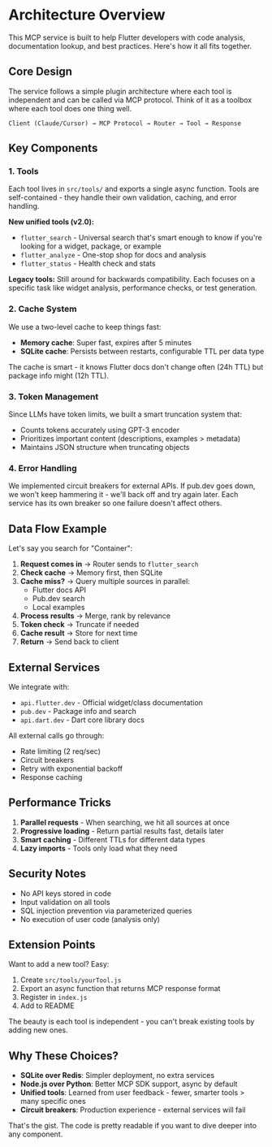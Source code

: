 # Architecture Overview

This MCP service is built to help Flutter developers with code analysis, documentation lookup, and best practices. Here's how it all fits together.

## Core Design

The service follows a simple plugin architecture where each tool is independent and can be called via MCP protocol. Think of it as a toolbox where each tool does one thing well.

```
Client (Claude/Cursor) → MCP Protocol → Router → Tool → Response
```

## Key Components

### 1. Tools
Each tool lives in `src/tools/` and exports a single async function. Tools are self-contained - they handle their own validation, caching, and error handling.

**New unified tools (v2.0):**
- `flutter_search` - Universal search that's smart enough to know if you're looking for a widget, package, or example
- `flutter_analyze` - One-stop shop for docs and analysis
- `flutter_status` - Health check and stats

**Legacy tools:** Still around for backwards compatibility. Each focuses on a specific task like widget analysis, performance checks, or test generation.

### 2. Cache System
We use a two-level cache to keep things fast:
- **Memory cache**: Super fast, expires after 5 minutes
- **SQLite cache**: Persists between restarts, configurable TTL per data type

The cache is smart - it knows Flutter docs don't change often (24h TTL) but package info might (12h TTL).

### 3. Token Management
Since LLMs have token limits, we built a smart truncation system that:
- Counts tokens accurately using GPT-3 encoder
- Prioritizes important content (descriptions, examples > metadata)
- Maintains JSON structure when truncating objects

### 4. Error Handling
We implemented circuit breakers for external APIs. If pub.dev goes down, we won't keep hammering it - we'll back off and try again later. Each service has its own breaker so one failure doesn't affect others.

## Data Flow Example

Let's say you search for "Container":

1. **Request comes in** → Router sends to `flutter_search`
2. **Check cache** → Memory first, then SQLite
3. **Cache miss?** → Query multiple sources in parallel:
   - Flutter docs API
   - Pub.dev search
   - Local examples
4. **Process results** → Merge, rank by relevance
5. **Token check** → Truncate if needed
6. **Cache result** → Store for next time
7. **Return** → Send back to client

## External Services

We integrate with:
- `api.flutter.dev` - Official widget/class documentation
- `pub.dev` - Package info and search
- `api.dart.dev` - Dart core library docs

All external calls go through:
- Rate limiting (2 req/sec)
- Circuit breakers
- Retry with exponential backoff
- Response caching

## Performance Tricks

1. **Parallel requests** - When searching, we hit all sources at once
2. **Progressive loading** - Return partial results fast, details later
3. **Smart caching** - Different TTLs for different data types
4. **Lazy imports** - Tools only load what they need

## Security Notes

- No API keys stored in code
- Input validation on all tools
- SQL injection prevention via parameterized queries
- No execution of user code (analysis only)

## Extension Points

Want to add a new tool? Easy:

1. Create `src/tools/yourTool.js`
2. Export an async function that returns MCP response format
3. Register in `index.js`
4. Add to README

The beauty is each tool is independent - you can't break existing tools by adding new ones.

## Why These Choices?

- **SQLite over Redis**: Simpler deployment, no extra services
- **Node.js over Python**: Better MCP SDK support, async by default
- **Unified tools**: Learned from user feedback - fewer, smarter tools > many specific ones
- **Circuit breakers**: Production experience - external services will fail

That's the gist. The code is pretty readable if you want to dive deeper into any component.